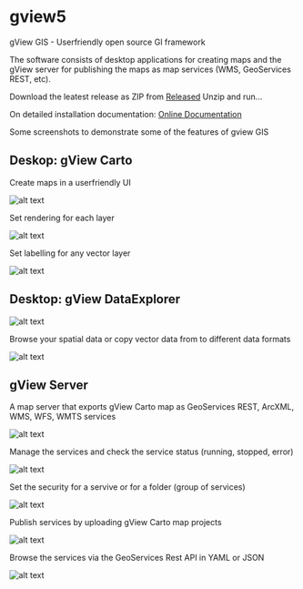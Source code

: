 # gview5

gView GIS - Userfriendly open source GI framework

The software consists of desktop applications for creating maps and the gView server for publishing the maps as map services (WMS, GeoServices REST, etc).

Download the leatest release as ZIP from [Released](https://github.com/jugstalt/gview5/releases)
Unzip and run...

On detailed installation documentation:
[Online Documentation](https://docs.gviewonline.com)

Some screenshots to demonstrate some of the features of gview GIS

## Deskop: gView Carto

Create maps in a userfriendly UI

![alt text](https://raw.githubusercontent.com/jugstalt/gview5/master/content/img/gview5-carto1.png)

Set rendering for each layer

![alt text](https://raw.githubusercontent.com/jugstalt/gview5/master/content/img/gview5-carto2.png)

Set labelling for any vector layer

![alt text](https://raw.githubusercontent.com/jugstalt/gview5/master/content/img/gview5-carto3.png)

## Desktop: gView DataExplorer

![alt text](https://raw.githubusercontent.com/jugstalt/gview5/master/content/img/gview5-explorer1.png)

Browse your spatial data or copy vector data from to different data formats

![alt text](https://raw.githubusercontent.com/jugstalt/gview5/master/content/img/gview5-explorer2.png)


## gView Server

A map server that exports gView Carto map as GeoServices REST, ArcXML, WMS, WFS, WMTS services

![alt text](https://raw.githubusercontent.com/jugstalt/gview5/master/content/img/gview5-server1.png)

Manage the services and check the service status (running, stopped, error)

![alt text](https://raw.githubusercontent.com/jugstalt/gview5/master/content/img/gview5-server2.png)

Set the security for a servive or for a folder (group of services)

![alt text](https://raw.githubusercontent.com/jugstalt/gview5/master/content/img/gview5-server3.png)

Publish services by uploading gView Carto map projects

![alt text](https://raw.githubusercontent.com/jugstalt/gview5/master/content/img/gview5-server4.png)

Browse the services via the GeoServices Rest API in YAML or JSON

![alt text](https://raw.githubusercontent.com/jugstalt/gview5/master/content/img/gview5-server5.png)


